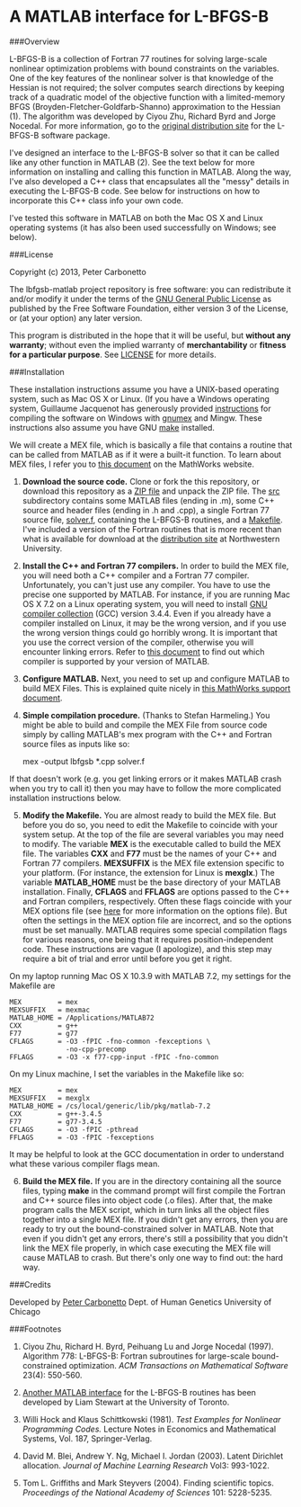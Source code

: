 # A MATLAB interface for L-BFGS-B

###Overview

L-BFGS-B is a collection of Fortran 77 routines for solving
large-scale nonlinear optimization problems with bound constraints on
the variables. One of the key features of the nonlinear solver is that
knowledge of the Hessian is not required; the solver computes search
directions by keeping track of a quadratic model of the objective
function with a limited-memory BFGS (Broyden-Fletcher-Goldfarb-Shanno)
approximation to the Hessian (1). The algorithm was developed by Ciyou
Zhu, Richard Byrd and Jorge Nocedal. For more information, go to the
[original distribution site](http://www.ece.northwestern.edu/~nocedal/lbfgsb.html)
for the L-BFGS-B software package.

I've designed an interface to the L-BFGS-B solver so that it can be
called like any other function in MATLAB (2). See the text below for
more information on installing and calling this function in
MATLAB. Along the way, I've also developed a C++ class that
encapsulates all the "messy" details in executing the L-BFGS-B
code. See below for instructions on how to incorporate this C++ class
info your own code.

I've tested this software in MATLAB on both the Mac OS X and Linux
operating systems (it has also been used successfully on Windows; see
below).

###License

Copyright (c) 2013, Peter Carbonetto

The lbfgsb-matlab project repository is free software: you can
redistribute it and/or modify it under the terms of the
[GNU General Public License](http://www.gnu.org/licenses/gpl.html) as
published by the Free Software Foundation, either version 3 of the
License, or (at your option) any later version.

This program is distributed in the hope that it will be useful, but
**without any warranty**; without even the implied warranty of
**merchantability** or **fitness for a particular purpose**. See
[LICENSE](LICENSE) for more details.

###Installation

These installation instructions assume you have a UNIX-based operating
system, such as Mac OS X or Linux. (If you have a Windows operating
system, Guillaume Jacquenot has generously provided
[instructions](Compile_LBFGSB_on_Windows.txt) for compiling the
software on Windows with [gnumex](http://gnumex.sourceforge.net) and
Mingw. These instructions also assume you have GNU
[make](http://www.gnu.org/software/make/) installed.

We will create a MEX file, which is basically a file that contains a
routine that can be called from MATLAB as if it were a built-it
function. To learn about MEX files, I refer you to
[this document](http://www.mathworks.com/support/tech-notes/1600/1605.html)
on the MathWorks website.

1. **Download the source code.** Clone or fork the this repository, or
download this repository as a
[ZIP file](http://github.com/pcarbo/lbfgsb-matlab/archive/master.zip)
and unpack the ZIP file. The [src](src) subdirectory contains some
MATLAB files (ending in .m), some C++ source and header files (ending
in .h and .cpp), a single Fortran 77 source file,
[solver.f](src/solver.f), containing the L-BFGS-B routines, and a
[Makefile](src/Makefile). I've included a version of the Fortran
routines that is more recent than what is available for download at
the
[distribution site](http://www.ece.northwestern.edu/~nocedal/lbfgsb.html)
at Northwestern University.

2. **Install the C++ and Fortran 77 compilers.** In order to build the
MEX file, you will need both a C++ compiler and a Fortran 77
compiler. Unfortunately, you can't just use any compiler. You have to
use the precise one supported by MATLAB. For instance, if you are
running Mac OS X 7.2 on a Linux operating system, you will need to
install [GNU compiler collection](http://www.gnu.org/software/gcc)
(GCC) version 3.4.4. Even if you already have a compiler installed on
Linux, it may be the wrong version, and if you use the wrong version
things could go horribly wrong. It is important that you use the
correct version of the compiler, otherwise you will encounter linking
errors. Refer to
[this document](http://www.mathworks.com/support/tech-notes/1600/1601.html)
to find out which compiler is supported by your version of MATLAB.

3. **Configure MATLAB.** Next, you need to set up and configure MATLAB
to build MEX Files. This is explained quite nicely in
[this MathWorks support document](http://www.mathworks.com/support/tech-notes/1600/1605.html).

4. **Simple compilation procedure.** (Thanks to Stefan Harmeling.) You
might be able to build and compile the MEX File from source code
simply by calling MATLAB's mex program with the C++ and Fortran source
files as inputs like so:

    mex -output lbfgsb *.cpp solver.f

If that doesn't work (e.g. you get linking errors or it makes MATLAB
crash when you try to call it) then you may have to follow the more
complicated installation instructions below.

5. **Modify the Makefile.** You are almost ready to build the MEX
file. But before you do so, you need to edit the Makefile to coincide
with your system setup. At the top of the file are several variables
you may need to modify. The variable **MEX** is the executable called
to build the MEX file. The variables **CXX** and **F77** must be the
names of your C++ and Fortran 77 compilers. **MEXSUFFIX** is the MEX
file extension specific to your platform. (For instance, the extension
for Linux is **mexglx**.) The variable **MATLAB_HOME** must be the
base directory of your MATLAB installation. Finally, **CFLAGS** and
**FFLAGS** are options passed to the C++ and Fortran compilers,
respectively. Often these flags coincide with your MEX options file
(see
[here](http://www.mathworks.com/support/tech-notes/1600/1605.html) for
more information on the options file). But often the settings in the
MEX option file are incorrect, and so the options must be set
manually. MATLAB requires some special compilation flags for various
reasons, one being that it requires position-independent code. These
instructions are vague (I apologize), and this step may require a bit
of trial and error until before you get it right.

On my laptop running Mac OS X 10.3.9 with MATLAB 7.2, my settings
for the Makefile are

    MEX         = mex
    MEXSUFFIX   = mexmac
    MATLAB_HOME = /Applications/MATLAB72
    CXX         = g++
    F77         = g77 
    CFLAGS      = -O3 -fPIC -fno-common -fexceptions \
                  -no-cpp-precomp 
    FFLAGS      = -O3 -x f77-cpp-input -fPIC -fno-common

On my Linux machine, I set the variables in the Makefile like so:

    MEX         = mex
    MEXSUFFIX   = mexglx
    MATLAB_HOME = /cs/local/generic/lib/pkg/matlab-7.2
    CXX         = g++-3.4.5
    F77         = g77-3.4.5
    CFLAGS      = -O3 -fPIC -pthread 
    FFLAGS      = -O3 -fPIC -fexceptions

It may be helpful to look at the GCC documentation in order to
understand what these various compiler flags mean.

6. **Build the MEX file.** If you are in the directory containing all
the source files, typing **make** in the command prompt will first
compile the Fortran and C++ source files into object code (.o
files). After that, the make program calls the MEX script, which in
turn links all the object files together into a single MEX file. If
you didn't get any errors, then you are ready to try out the
bound-constrained solver in MATLAB. Note that even if you didn't get
any errors, there's still a possibility that you didn't link the MEX
file properly, in which case executing the MEX file will cause MATLAB
to crash. But there's only one way to find out: the hard way.

###Credits

Developed by [Peter Carbonetto](http://www.cs.ubc.ca/spider/pcarbo)
Dept. of Human Genetics
University of Chicago

###Footnotes

1. Ciyou Zhu, Richard H. Byrd, Peihuang Lu and Jorge Nocedal
(1997). Algorithm 778: L-BFGS-B: Fortran subroutines for large-scale
bound-constrained optimization. *ACM Transactions on Mathematical
Software* 23(4): 550-560.

2. [Another MATLAB interface](http://www.cs.toronto.edu/~liam/software.shtml)
for the L-BFGS-B routines has been developed by Liam Stewart at the
University of Toronto.

3. Willi Hock and Klaus Schittkowski (1981). *Test Examples for
Nonlinear Programming Codes.* Lecture Notes in Economics and
Mathematical Systems, Vol. 187, Springer-Verlag.

4. David M. Blei, Andrew Y. Ng, Michael I. Jordan (2003). Latent
Dirichlet allocation. *Journal of Machine Learning Research*
Vol3: 993-1022.

5. Tom L. Griffiths and Mark Steyvers (2004). Finding scientific
topics. *Proceedings of the National Academy of Sciences* 101:
5228-5235.
